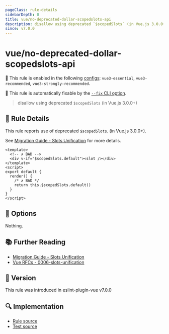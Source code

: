 ```yaml
---
pageClass: rule-details
sidebarDepth: 0
title: vue/no-deprecated-dollar-scopedslots-api
description: disallow using deprecated `$scopedSlots` (in Vue.js 3.0.0+)
since: v7.0.0
---
```

# vue/no-deprecated-dollar-scopedslots-api

💼 This rule is enabled in the following [configs](https://eslint.vuejs.org/user-guide/#bundle-configurations): `vue3-essential`, `vue3-recommended`, `vue3-strongly-recommended`.

🔧 This rule is automatically fixable by the [`--fix` CLI option](https://eslint.org/docs/latest/user-guide/command-line-interface#--fix).

<!-- end auto-generated rule header -->

> disallow using deprecated `$scopedSlots` (in Vue.js 3.0.0+)

## :book: Rule Details

This rule reports use of deprecated `$scopedSlots`. (in Vue.js 3.0.0+).

See [Migration Guide - Slots Unification](https://v3-migration.vuejs.org/breaking-changes/slots-unification.html) for more details.

<eslint-code-block fix :rules="{'vue/no-deprecated-dollar-scopedslots-api': ['error']}">

```vue
<template>
  <!-- ✗ BAD -->
  <div v-if="$scopedSlots.default"><slot /></div>
</template>
<script>
export default {
  render() {
    /* ✗ BAD */
    return this.$scopedSlots.default()
  }
}
</script>
```

</eslint-code-block>

## :wrench: Options

Nothing.

## :books: Further Reading

- [Migration Guide - Slots Unification](https://v3-migration.vuejs.org/breaking-changes/slots-unification.html)
- [Vue RFCs - 0006-slots-unification](https://github.com/vuejs/rfcs/blob/master/active-rfcs/0006-slots-unification.md)

## :rocket: Version

This rule was introduced in eslint-plugin-vue v7.0.0

## :mag: Implementation

- [Rule source](https://github.com/vuejs/eslint-plugin-vue/blob/master/lib/rules/no-deprecated-dollar-scopedslots-api.js)
- [Test source](https://github.com/vuejs/eslint-plugin-vue/blob/master/tests/lib/rules/no-deprecated-dollar-scopedslots-api.js)
